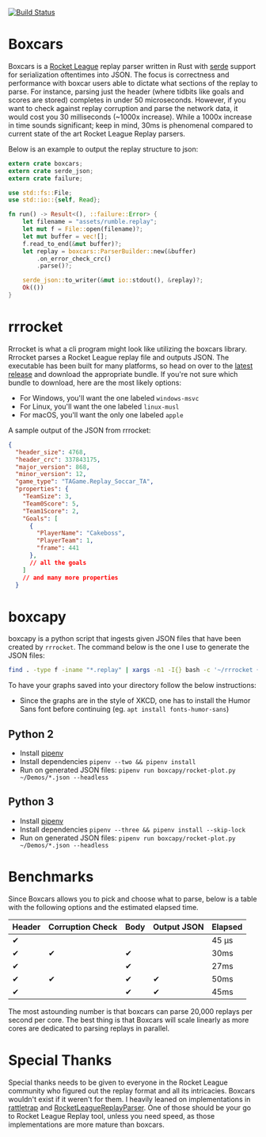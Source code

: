 [![Build
Status](https://travis-ci.org/nickbabcock/boxcars.svg?branch=master)](https://travis-ci.org/nickbabcock/boxcars)

# Boxcars

Boxcars is a [Rocket League](http://www.rocketleaguegame.com/) replay parser written in Rust
with [serde](https://github.com/serde-rs/serde) support for serialization oftentimes into JSON.
The focus is correctness and performance with boxcar users able to dictate what sections of the
replay to parse. For instance, parsing just the header (where tidbits like goals and scores are
stored) completes in under 50 microseconds. However, if you want to check against replay
corruption and parse the network data, it would cost you 30 milliseconds (~1000x increase).
While a 1000x increase in time sounds significant; keep in mind, 30ms is phenomenal compared to
current state of the art Rocket League Replay parsers.

Below is an example to output the replay structure to json:

```rust
extern crate boxcars;
extern crate serde_json;
extern crate failure;

use std::fs::File;
use std::io::{self, Read};

fn run() -> Result<(), ::failure::Error> {
    let filename = "assets/rumble.replay";
    let mut f = File::open(filename)?;
    let mut buffer = vec![];
    f.read_to_end(&mut buffer)?;
    let replay = boxcars::ParserBuilder::new(&buffer)
        .on_error_check_crc()
        .parse()?;

    serde_json::to_writer(&mut io::stdout(), &replay)?;
    Ok(())
}

```

# rrrocket

Rrrocket is what a cli program might look like utilizing the boxcars library.
Rrrocket parses a Rocket League replay file and outputs JSON. The executable
has been built for many platforms, so head on over to the [latest
release](https://github.com/nickbabcock/boxcars/releases/latest) and download
the appropriate bundle. If you're not sure which bundle to download, here are
the most likely options:

- For Windows, you'll want the one labeled `windows-msvc`
- For Linux, you'll want the one labeled `linux-musl`
- For macOS, you'll want the only one labeled `apple`

A sample output of the JSON from rrrocket:

```json
{
  "header_size": 4768,
  "header_crc": 337843175,
  "major_version": 868,
  "minor_version": 12,
  "game_type": "TAGame.Replay_Soccar_TA",
  "properties": {
    "TeamSize": 3,
    "Team0Score": 5,
    "Team1Score": 2,
    "Goals": [
      {
        "PlayerName": "Cakeboss",
        "PlayerTeam": 1,
        "frame": 441
      },
      // all the goals
    ]
    // and many more properties
  }
```

# boxcapy

boxcapy is a python script that ingests given JSON files that have been created
by `rrrocket`. The command below is the one I use to generate the JSON files:

```bash
find . -type f -iname "*.replay" | xargs -n1 -I{} bash -c '~/rrrocket {} > {}.json'
```

To have your graphs saved into your directory follow the below instructions:

- Since the graphs are in the style of XKCD, one has to install the Humor Sans font before continuing (eg. `apt install fonts-humor-sans`)

## Python 2

- Install [pipenv](https://docs.pipenv.org/install.html#installing-pipenv)
- Install dependencies `pipenv --two && pipenv install`
- Run on generated JSON files: `pipenv run boxcapy/rocket-plot.py ~/Demos/*.json --headless`

## Python 3

- Install [pipenv](https://docs.pipenv.org/install.html#installing-pipenv)
- Install dependencies `pipenv --three && pipenv install --skip-lock`
- Run on generated JSON files: `pipenv run boxcapy/rocket-plot.py ~/Demos/*.json --headless`

# Benchmarks

Since Boxcars allows you to pick and choose what to parse, below is a table with the following options and the estimated elapsed time.

| Header | Corruption Check | Body | Output JSON | Elapsed |
| -      | -                | -    | -           | -       |
| ✔      |                  |      |             | 45 µs   |
| ✔      | ✔                | ✔    |             | 30ms    |
| ✔      |                  | ✔    |             | 27ms    |
| ✔      | ✔                | ✔    | ✔           | 50ms    |
| ✔      |                  | ✔    | ✔           | 45ms    |

The most astounding number is that boxcars can parse 20,000 replays per second
per core. The best thing is that Boxcars will scale linearly as more cores are
dedicated to parsing replays in parallel.

# Special Thanks

Special thanks needs to be given to everyone in the Rocket League community who figured out the replay format and all its intricacies. Boxcars wouldn't exist if it weren't for them. I heavily leaned on implementations in [rattletrap](https://github.com/tfausak/rattletrap) and [RocketLeagueReplayParser](https://github.com/jjbott/RocketLeagueReplayParser). One of those should be your go to Rocket League Replay tool, unless you need speed, as those implementations are more mature than boxcars.
